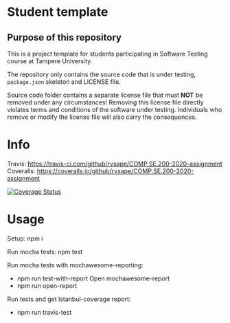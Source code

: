 # Student template

## Purpose of this repository

This is a project template for students participating in Software Testing course
at Tampere University.

The repository only contains the source code that is under testing, `package.json` skeleton
and LICENSE file.

Source code folder contains a separate license file that must **NOT** be removed under any circumstances!
Removing this license file directly violates terms and conditions of the software under testing.
Individuals who remove or modify the license file will also carry the consequences.

# Info
Travis: https://travis-ci.com/github/rvsape/COMP.SE.200-2020-assignment
Coveralls: https://coveralls.io/github/rvsape/COMP.SE.200-2020-assignment

[![Coverage Status](https://coveralls.io/repos/github/rvsape/COMP.SE.200-2020-assignment/badge.svg?branch=main)](https://coveralls.io/github/rvsape/COMP.SE.200-2020-assignment?branch=main)

# Usage
Setup: npm i

Run mocha tests: npm test

Run mocha tests with mochawesome-reporting: 
- npm run test-with-report
Open mochawesome-report
- npm run open-report

Run tests and get Istanbul-coverage report:
- npm run travis-test

